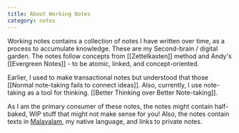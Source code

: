 ```yaml
---
title: About Working Notes
category: notes
---
```

Working notes contains a collection of notes I have written over time, as a process to accumulate knowledge. These are my Second-brain / digital garden. The notes follow concepts from [[Zettelkasten]] method and Andy's [[Evergreen Notes]] - to be atomic, linked, and concept-oriented.

Earlier, I used to make transactional notes but understood that those [[Normal note-taking fails to connect ideas]]. Also, currently, I use note-taking as a tool for thinking. [[Better Thinking over Better Note-taking]].

As I am the primary consumer of these notes, the notes might contain half-baked, WIP stuff that might not make sense for you! Also, the notes contain texts in [Malayalam](https://en.wikipedia.org/wiki/Malayalam), my native language, and links to private notes.